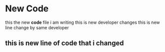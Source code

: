 # New Code

this the new **code** file i am writing
this is new developer changes
this is new line change by same developer

## this is new line of code that i changed

